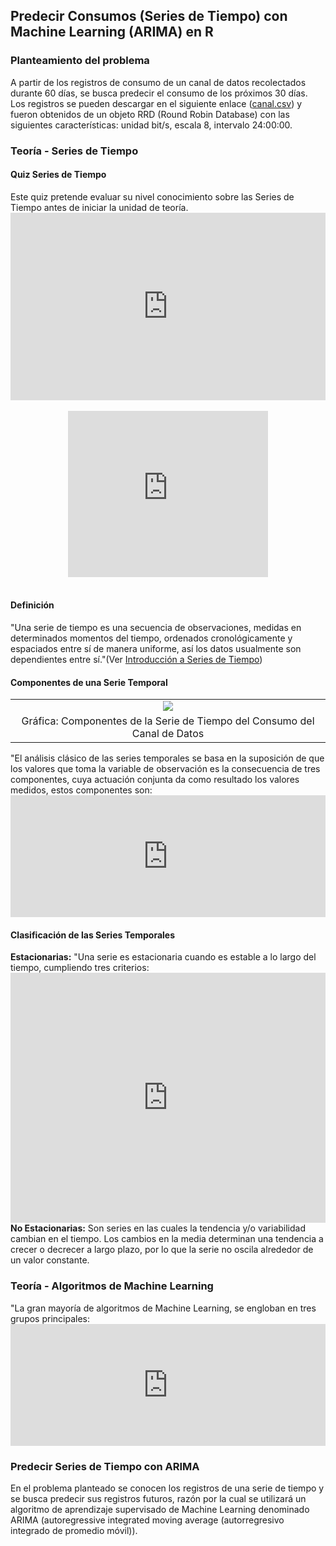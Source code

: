 <h2>
Predecir Consumos (Series de Tiempo) con Machine Learning (ARIMA) en R</h2>
<div>
<div>
<h3>
Planteamiento del problema</h3>
A partir de los registros de consumo de un canal de datos recolectados durante 60 días, se busca predecir el consumo de los próximos 30 días.<br />
Los registros se pueden descargar en el siguiente enlace (<a href="https://drive.google.com/file/d/1e8XsB-3tcJUgiq_Upp7VQSRo2stjquO3/view?usp=sharing" target="_blank">canal.csv</a>) y fueron obtenidos de un objeto RRD (Round Robin Database) con las siguientes características:&nbsp;unidad bit/s, escala 8, intervalo 24:00:00.<br />
<h3>
Teoría - Series de Tiempo</h3>
<h4>
Quiz Series de Tiempo</h4>
<div>
Este quiz pretende evaluar su nivel conocimiento sobre las Series de Tiempo antes de iniciar la unidad de teoría.</div>
<div>
<iframe frameborder="0" height="300" marginheight="0" marginwidth="0" src="https://docs.google.com/forms/d/e/1FAIpQLSfSKdYeBvFrgsGHEQmfUBV533qmKL7nKFljPaPREbC8WaJbLA/viewform?embedded=true" width="100%">Cargando…</iframe></div>
<div>
<br /></div>
<div class="separator" style="clear: both; text-align: center;">
<iframe allowfullscreen="" class="YOUTUBE-iframe-video" data-thumbnail-src="https://i.ytimg.com/vi/8DbRntj0urA/0.jpg" frameborder="0" height="266" src="https://www.youtube.com/embed/8DbRntj0urA?feature=player_embedded" width="320"></iframe></div>
<div>
<br /></div>
<h4>
Definición</h4>
"Una serie de tiempo es una secuencia de observaciones, medidas en determinados momentos del tiempo, ordenados cronológicamente y espaciados entre sí de manera uniforme, así los datos usualmente son dependientes entre sí."(Ver&nbsp;<a href="https://drive.google.com/file/d/1MMt9eN82QRzN1X3boRvMhWu0MRdqkDev/view?usp=sharing" target="_blank">Introducción a Series de Tiempo</a>)<br />
<h4>
Componentes de una Serie Temporal</h4>
<div class="separator" style="clear: both; text-align: center;">
</div>
<div class="separator" style="clear: both; text-align: center;">
</div>
<div class="separator" style="clear: both; text-align: center;">
</div>
<table align="center" cellpadding="0" cellspacing="0" class="tr-caption-container" style="margin-left: auto; margin-right: auto; text-align: center;"><tbody>
<tr><td style="text-align: center;"><a href="https://4.bp.blogspot.com/-shL-PLJEAl4/XMrvxHSA1BI/AAAAAAAAMwE/E1U8H6XNoLQ_zpDjQ0q5Mq_2auixH113wCLcBGAs/s1600/decomposition.png" imageanchor="1" style="margin-left: auto; margin-right: auto;"><img border="0" data-original-height="568" data-original-width="760" src="https://4.bp.blogspot.com/-shL-PLJEAl4/XMrvxHSA1BI/AAAAAAAAMwE/E1U8H6XNoLQ_zpDjQ0q5Mq_2auixH113wCLcBGAs/s1600/decomposition.png" /></a></td></tr>
<tr><td class="tr-caption" style="text-align: center;">Gráfica: Componentes de la Serie de Tiempo del Consumo del Canal de Datos</td></tr>
</tbody></table>
"El análisis clásico de las series temporales se basa en la suposición de que los valores que toma la variable de observación es la consecuencia de tres componentes, cuya actuación conjunta da como resultado los valores medidos, estos componentes son:<br />
<iframe allowfullscreen="allowfullscreen" frameborder="0" height="195" src="https://h5p.org/h5p/embed/589252" width="100%"></iframe><script charset="UTF-8" src="https://h5p.org/sites/all/modules/h5p/library/js/h5p-resizer.js"></script>

<br />
<h4>
Clasificación de las Series Temporales</h4>
<div>
<b>Estacionarias:</b>&nbsp;"Una serie es estacionaria cuando es estable a lo largo del tiempo, cumpliendo tres criterios:<br />
<iframe allowfullscreen="allowfullscreen" frameborder="0" height="400" src="https://h5p.org/h5p/embed/589270" width="100%"></iframe><br />
<b>No Estacionarias:</b>&nbsp;Son series en las cuales la tendencia y/o variabilidad cambian en el tiempo. Los cambios en la media determinan una tendencia a crecer o decrecer a largo plazo, por lo que la serie no oscila alrededor de un valor constante.</div>
<h3>
Teoría - Algoritmos de Machine Learning</h3>
"La gran mayoría de algoritmos de Machine Learning, se engloban en tres grupos principales:<br />
<iframe allowfullscreen="allowfullscreen" frameborder="0" height="195" src="https://h5p.org/h5p/embed/589282" width="100%"></iframe><script charset="UTF-8" src="https://h5p.org/sites/all/modules/h5p/library/js/h5p-resizer.js"></script>

<br />
<h3>
Predecir Series de Tiempo con ARIMA</h3>
<div>
En el problema planteado se conocen los registros de una serie de tiempo y se busca predecir sus registros futuros, razón por la cual se utilizará un algoritmo de aprendizaje supervisado de Machine Learning denominado ARIMA (autoregressive integrated moving average (autorregresivo integrado de promedio móvil)).</div>
